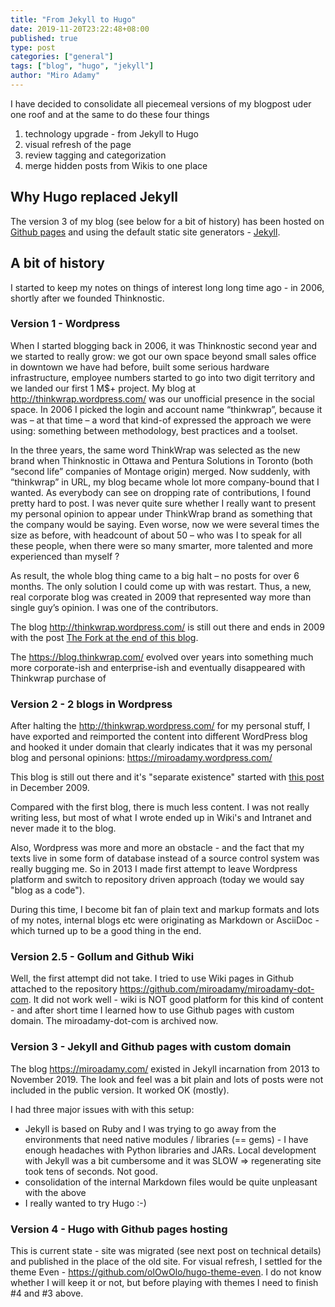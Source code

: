 ```yaml
---
title: "From Jekyll to Hugo"
date: 2019-11-20T23:22:48+08:00
published: true
type: post
categories: ["general"]
tags: ["blog", "hugo", "jekyll"]
author: "Miro Adamy"
---
```


I have decided to consolidate all piecemeal versions of my blogpost uder one roof and at the same to do these four things

1. technology upgrade - from Jekyll to Hugo
2. visual refresh of the page
3. review tagging and categorization
4. merge hidden posts from Wikis to one place

## Why Hugo replaced Jekyll

The version 3 of my blog (see below for a bit of history) has been hosted on [Github pages](https://pages.github.com/) and using the default static site generators - [Jekyll](https://jekyllrb.com/). 


## A bit of history

I started to keep my notes on things of interest long long time ago - in 2006, shortly after we founded Thinknostic. 

### Version 1 - Wordpress

When I started blogging back in 2006, it was Thinknostic second year and we started to really grow:  we got our own space beyond small sales office in downtown we have had before, built some serious hardware infrastructure, employee numbers started to go into two digit territory and we landed our first 1 M$+ project. My blog at http://thinkwrap.wordpress.com/ was our unofficial presence in the social space. In 2006 I picked the login and account name “thinkwrap”, because it was – at that time – a word that kind-of expressed the approach we were using: something between methodology, best practices and a toolset.

In the three years, the same word ThinkWrap was selected as the new brand when Thinknostic in Ottawa and Pentura Solutions in Toronto (both “second life” companies of Montage origin) merged.  Now suddenly, with “thinkwrap” in URL,  my blog became whole lot more company-bound that I wanted. As everybody can see on dropping rate of contributions, I found pretty hard to post. I was never quite sure whether I really want to present my personal opinion to appear under ThinkWrap brand as something that the company would be saying. Even worse, now we were several times the size as before, with headcount of about 50 – who was I to speak for all these people, when there were so many smarter, more talented and more experienced than myself ?

As result, the whole blog thing came to a big halt – no posts for over 6 months. The only solution I could come up with was restart. Thus, a new, real corporate blog was created in 2009 that represented way more than single guy’s opinion. I was one of the contributors.

The blog <http://thinkwrap.wordpress.com/> is still out there and ends in 2009 with 
the post [The Fork at the end of this blog](https://thinkwrap.wordpress.com/2009/12/29/the-fork-at-the-end-of-this-blog/).

The <https://blog.thinkwrap.com/> evolved over years into something much more corporate-ish and enterprise-ish and eventually disappeared with Thinkwrap purchase of 


### Version 2 - 2 blogs in Wordpress 

After halting the <http://thinkwrap.wordpress.com/> for my personal stuff, I have exported and reimported the content into different WordPress blog and hooked it under domain that clearly indicates that it was my personal blog and personal opinions: <https://miroadamy.wordpress.com/>

This blog is still out there and it's "separate existence" started with [this post](https://miroadamy.wordpress.com/2009/12/30/blog-reloade/) in December 2009.

Compared with the first blog, there is much less content. I was not really writing less, but most of what I wrote ended up in Wiki's and Intranet and never made it to the blog. 

Also, Wordpress was more and more an obstacle - and the fact that my texts live in some form of database instead of a source control system was really bugging me. So in 2013 I made first attempt to leave Wordpress platform and switch to repository driven approach (today we would say "blog as a code").

During this time, I become bit fan of plain text and markup formats and lots of my notes, internal blogs etc were originating as Markdown or AsciiDoc - which turned up to be a good thing in the end.

### Version 2.5 - Gollum and Github Wiki

Well, the first attempt did not take. I tried to use Wiki pages in Github attached to the repository <https://github.com/miroadamy/miroadamy-dot-com>. It did not work well - wiki is NOT good platform for this kind of content - and after short time I learned how to use Github pages with custom domain. The miroadamy-dot-com is archived now.

### Version 3 - Jekyll and Github pages with custom domain 

The blog <https://miroadamy.com/> existed in Jekyll incarnation from 2013 to November 2019. The look and feel was a bit plain and lots of posts were not included in the public version. It worked OK (mostly). 

I had three major issues with with this setup:

* Jekyll is based on Ruby and I was trying to go away from the environments that need native modules / libraries (== gems) - I have enough headaches with Python libraries and JARs. Local development with Jekyll was a bit cumbersome and it was SLOW => regenerating site took tens of seconds. Not good.
* consolidation of the internal Markdown files would be quite unpleasant with the above
* I really wanted to try Hugo :-)

### Version 4 - Hugo with Github pages hosting

This is current state - site was migrated (see next post on technical details) and published in the place of the old site. For visual refresh, I settled for the theme Even - <https://github.com/olOwOlo/hugo-theme-even>. I do not know whether I will keep it or not, but before playing with themes I need to finish #4 and #3 above.

